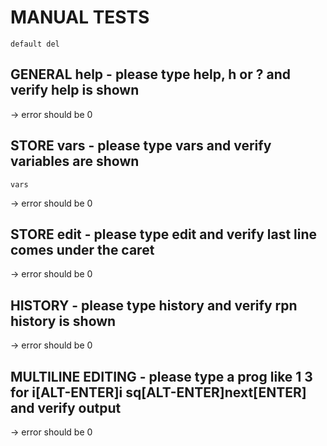 # MANUAL TESTS

`default del`

## GENERAL help - please type help, h or ? and verify help is shown

-> error should be 0

## STORE vars - please type vars and verify variables are shown

`vars`

-> error should be 0

## STORE edit - please type edit and verify last line comes under the caret

-> error should be 0

## HISTORY - please type history and verify rpn history is shown

-> error should be 0

## MULTILINE EDITING - please type a prog like 1 3 for i[ALT-ENTER]i sq[ALT-ENTER]next[ENTER] and verify output

-> error should be 0
